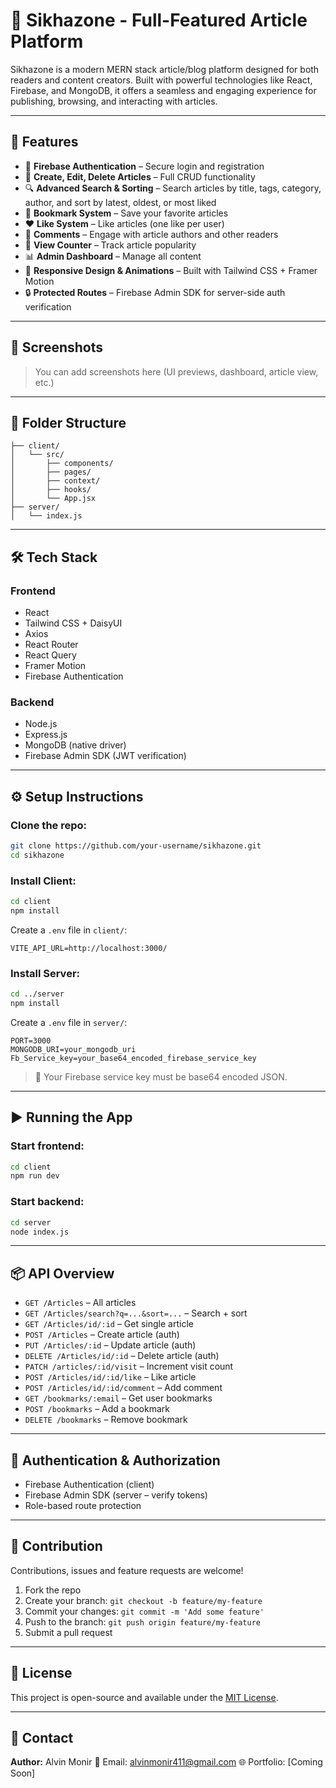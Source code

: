 # 📰 Sikhazone - Full-Featured Article Platform

Sikhazone is a modern MERN stack article/blog platform designed for both readers and content creators. Built with powerful technologies like React, Firebase, and MongoDB, it offers a seamless and engaging experience for publishing, browsing, and interacting with articles.

---

## 🚀 Features

- 🔐 **Firebase Authentication** – Secure login and registration
- 📝 **Create, Edit, Delete Articles** – Full CRUD functionality
- 🔍 **Advanced Search & Sorting** – Search articles by title, tags, category, author, and sort by latest, oldest, or most liked
- 📌 **Bookmark System** – Save your favorite articles
- ❤️ **Like System** – Like articles (one like per user)
- 💬 **Comments** – Engage with article authors and other readers
- 👀 **View Counter** – Track article popularity
- 📊 **Admin Dashboard** – Manage all content
- 🧠 **Responsive Design & Animations** – Built with Tailwind CSS + Framer Motion
- 🔒 **Protected Routes** – Firebase Admin SDK for server-side auth verification

---

## 📸 Screenshots

> You can add screenshots here (UI previews, dashboard, article view, etc.)

---

## 📁 Folder Structure

```
├── client/
│   └── src/
│       ├── components/
│       ├── pages/
│       ├── context/
│       ├── hooks/
│       └── App.jsx
├── server/
│   └── index.js
```

---

## 🛠️ Tech Stack

### Frontend

- React
- Tailwind CSS + DaisyUI
- Axios
- React Router
- React Query
- Framer Motion
- Firebase Authentication

### Backend

- Node.js
- Express.js
- MongoDB (native driver)
- Firebase Admin SDK (JWT verification)

---

## ⚙️ Setup Instructions

### Clone the repo:

```bash
git clone https://github.com/your-username/sikhazone.git
cd sikhazone
```

### Install Client:

```bash
cd client
npm install
```

Create a `.env` file in `client/`:

```env
VITE_API_URL=http://localhost:3000/
```

### Install Server:

```bash
cd ../server
npm install
```

Create a `.env` file in `server/`:

```env
PORT=3000
MONGODB_URI=your_mongodb_uri
Fb_Service_key=your_base64_encoded_firebase_service_key
```

> 📌 Your Firebase service key must be base64 encoded JSON.

---

## ▶️ Running the App

### Start frontend:

```bash
cd client
npm run dev
```

### Start backend:

```bash
cd server
node index.js
```

---

## 📦 API Overview

- `GET /Articles` – All articles
- `GET /Articles/search?q=...&sort=...` – Search + sort
- `GET /Articles/id/:id` – Get single article
- `POST /Articles` – Create article (auth)
- `PUT /Articles/:id` – Update article (auth)
- `DELETE /Articles/id/:id` – Delete article (auth)
- `PATCH /articles/:id/visit` – Increment visit count
- `POST /Articles/id/:id/like` – Like article
- `POST /Articles/id/:id/comment` – Add comment
- `GET /bookmarks/:email` – Get user bookmarks
- `POST /bookmarks` – Add a bookmark
- `DELETE /bookmarks` – Remove bookmark

---

## 🔐 Authentication & Authorization

- Firebase Authentication (client)
- Firebase Admin SDK (server – verify tokens)
- Role-based route protection

---

## 🤝 Contribution

Contributions, issues and feature requests are welcome!

1. Fork the repo
2. Create your branch: `git checkout -b feature/my-feature`
3. Commit your changes: `git commit -m 'Add some feature'`
4. Push to the branch: `git push origin feature/my-feature`
5. Submit a pull request

---

## 📝 License

This project is open-source and available under the [MIT License](LICENSE).

---

## 📢 Contact

**Author:** Alvin Monir
📧 Email: [alvinmonir411@gmail.com](mailto:alvinmonir411@gmail.com)
🌐 Portfolio: \[Coming Soon]
